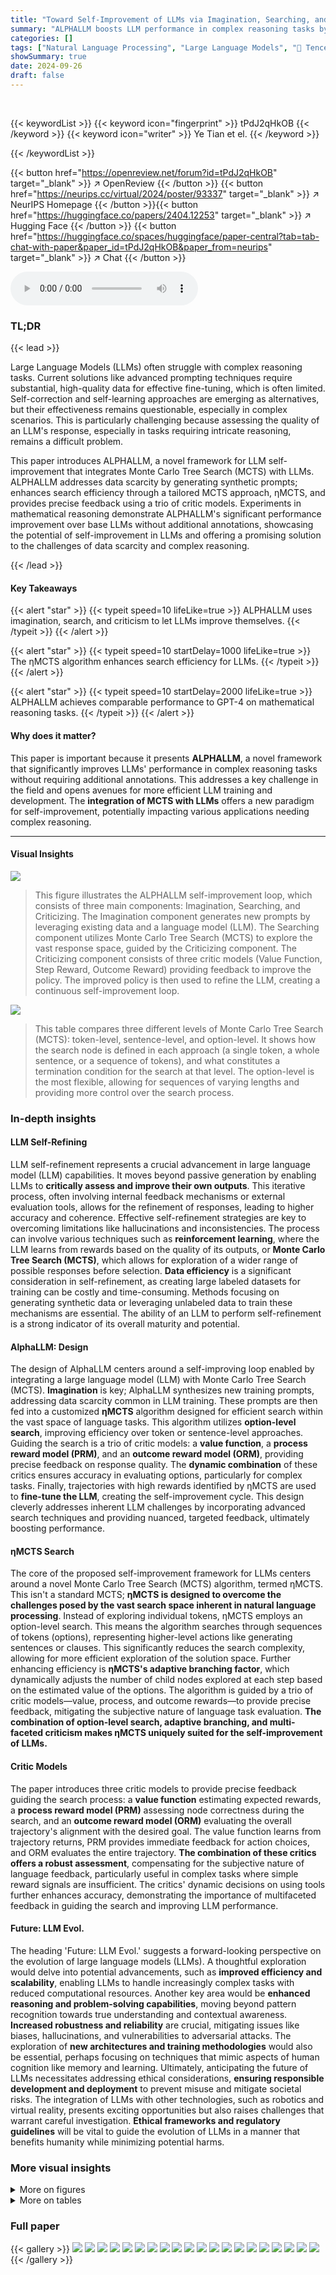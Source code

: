 ```yaml
---
title: "Toward Self-Improvement of LLMs via Imagination, Searching, and Criticizing"
summary: "ALPHALLM boosts LLM performance in complex reasoning tasks by using imagination, search, and criticism to create a self-improving loop, eliminating the need for extra training data."
categories: []
tags: ["Natural Language Processing", "Large Language Models", "🏢 Tencent AI Lab",]
showSummary: true
date: 2024-09-26
draft: false
---
```


<br>

{{< keywordList >}}
{{< keyword icon="fingerprint" >}} tPdJ2qHkOB {{< /keyword >}}
{{< keyword icon="writer" >}} Ye Tian et el. {{< /keyword >}}
 
{{< /keywordList >}}

{{< button href="https://openreview.net/forum?id=tPdJ2qHkOB" target="_blank" >}}
↗ OpenReview
{{< /button >}}
{{< button href="https://neurips.cc/virtual/2024/poster/93337" target="_blank" >}}
↗ NeurIPS Homepage
{{< /button >}}{{< button href="https://huggingface.co/papers/2404.12253" target="_blank" >}}
↗ Hugging Face
{{< /button >}}
{{< button href="https://huggingface.co/spaces/huggingface/paper-central?tab=tab-chat-with-paper&paper_id=tPdJ2qHkOB&paper_from=neurips" target="_blank" >}}
↗ Chat
{{< /button >}}



<audio controls>
    <source src="https://ai-paper-reviewer.com/tPdJ2qHkOB/podcast.wav" type="audio/wav">
    Your browser does not support the audio element.
</audio>


### TL;DR


{{< lead >}}

Large Language Models (LLMs) often struggle with complex reasoning tasks.  Current solutions like advanced prompting techniques require substantial, high-quality data for effective fine-tuning, which is often limited.  Self-correction and self-learning approaches are emerging as alternatives, but their effectiveness remains questionable, especially in complex scenarios.  This is particularly challenging because assessing the quality of an LLM's response, especially in tasks requiring intricate reasoning, remains a difficult problem.

This paper introduces ALPHALLM, a novel framework for LLM self-improvement that integrates Monte Carlo Tree Search (MCTS) with LLMs.  ALPHALLM addresses data scarcity by generating synthetic prompts; enhances search efficiency through a tailored MCTS approach, ηMCTS, and provides precise feedback using a trio of critic models.  Experiments in mathematical reasoning demonstrate ALPHALLM's significant performance improvement over base LLMs without additional annotations, showcasing the potential of self-improvement in LLMs and offering a promising solution to the challenges of data scarcity and complex reasoning.

{{< /lead >}}


#### Key Takeaways

{{< alert "star" >}}
{{< typeit speed=10 lifeLike=true >}} ALPHALLM uses imagination, search, and criticism to let LLMs improve themselves. {{< /typeit >}}
{{< /alert >}}

{{< alert "star" >}}
{{< typeit speed=10 startDelay=1000 lifeLike=true >}} The ηMCTS algorithm enhances search efficiency for LLMs. {{< /typeit >}}
{{< /alert >}}

{{< alert "star" >}}
{{< typeit speed=10 startDelay=2000 lifeLike=true >}} ALPHALLM achieves comparable performance to GPT-4 on mathematical reasoning tasks. {{< /typeit >}}
{{< /alert >}}

#### Why does it matter?
This paper is important because it presents **ALPHALLM**, a novel framework that significantly improves LLMs' performance in complex reasoning tasks without requiring additional annotations. This addresses a key challenge in the field and opens avenues for more efficient LLM training and development.  The **integration of MCTS with LLMs** offers a new paradigm for self-improvement, potentially impacting various applications needing complex reasoning.

------
#### Visual Insights



![](https://ai-paper-reviewer.com/tPdJ2qHkOB/figures_1_1.jpg)

> This figure illustrates the ALPHALLM self-improvement loop, which consists of three main components: Imagination, Searching, and Criticizing.  The Imagination component generates new prompts by leveraging existing data and a language model (LLM). The Searching component utilizes Monte Carlo Tree Search (MCTS) to explore the vast response space, guided by the Criticizing component.  The Criticizing component consists of three critic models (Value Function, Step Reward, Outcome Reward) providing feedback to improve the policy. The improved policy is then used to refine the LLM, creating a continuous self-improvement loop.





![](https://ai-paper-reviewer.com/tPdJ2qHkOB/tables_4_1.jpg)

> This table compares three different levels of Monte Carlo Tree Search (MCTS): token-level, sentence-level, and option-level.  It shows how the search node is defined in each approach (a single token, a whole sentence, or a sequence of tokens), and what constitutes a termination condition for the search at that level.  The option-level is the most flexible, allowing for sequences of varying lengths and providing more control over the search process.





### In-depth insights


#### LLM Self-Refining
LLM self-refinement represents a crucial advancement in large language model (LLM) capabilities.  It moves beyond passive generation by enabling LLMs to **critically assess and improve their own outputs**.  This iterative process, often involving internal feedback mechanisms or external evaluation tools, allows for the refinement of responses, leading to higher accuracy and coherence. Effective self-refinement strategies are key to overcoming limitations like hallucinations and inconsistencies. The process can involve various techniques such as **reinforcement learning**, where the LLM learns from rewards based on the quality of its outputs, or **Monte Carlo Tree Search (MCTS)**, which allows for exploration of a wider range of possible responses before selection.  **Data efficiency** is a significant consideration in self-refinement, as creating large labeled datasets for training can be costly and time-consuming.  Methods focusing on generating synthetic data or leveraging unlabeled data to train these mechanisms are essential.  The ability of an LLM to perform self-refinement is a strong indicator of its overall maturity and potential.

#### AlphaLLM: Design
The design of AlphaLLM centers around a self-improving loop enabled by integrating a large language model (LLM) with Monte Carlo Tree Search (MCTS).  **Imagination** is key; AlphaLLM synthesizes new training prompts, addressing data scarcity common in LLM training. These prompts are then fed into a customized **ηMCTS** algorithm designed for efficient search within the vast space of language tasks. This algorithm utilizes **option-level search**, improving efficiency over token or sentence-level approaches. Guiding the search is a trio of critic models: a **value function**, a **process reward model (PRM)**, and an **outcome reward model (ORM)**, providing precise feedback on response quality.  The **dynamic combination** of these critics ensures accuracy in evaluating options, particularly for complex tasks. Finally, trajectories with high rewards identified by ηMCTS are used to **fine-tune the LLM**, creating the self-improvement cycle. This design cleverly addresses inherent LLM challenges by incorporating advanced search techniques and providing nuanced, targeted feedback, ultimately boosting performance.

#### ηMCTS Search
The core of the proposed self-improvement framework for LLMs centers around a novel Monte Carlo Tree Search (MCTS) algorithm, termed ηMCTS.  This isn't a standard MCTS; **ηMCTS is designed to overcome the challenges posed by the vast search space inherent in natural language processing**.  Instead of exploring individual tokens, ηMCTS employs an option-level search. This means the algorithm searches through sequences of tokens (options), representing higher-level actions like generating sentences or clauses. This significantly reduces the search complexity, allowing for more efficient exploration of the solution space.  Further enhancing efficiency is **ηMCTS's adaptive branching factor**, which dynamically adjusts the number of child nodes explored at each step based on the estimated value of the options.   The algorithm is guided by a trio of critic models—value, process, and outcome rewards—to provide precise feedback, mitigating the subjective nature of language task evaluation.  **The combination of option-level search, adaptive branching, and multi-faceted criticism makes ηMCTS uniquely suited for the self-improvement of LLMs.**

#### Critic Models
The paper introduces three critic models to provide precise feedback guiding the search process: a **value function** estimating expected rewards, a **process reward model (PRM)** assessing node correctness during the search, and an **outcome reward model (ORM)** evaluating the overall trajectory's alignment with the desired goal.  The value function learns from trajectory returns, PRM provides immediate feedback for action choices, and ORM evaluates the entire trajectory.  **The combination of these critics offers a robust assessment**, compensating for the subjective nature of language feedback, particularly useful in complex tasks where simple reward signals are insufficient.  The critics' dynamic decisions on using tools further enhances accuracy, demonstrating the importance of multifaceted feedback in guiding the search and improving LLM performance.

#### Future: LLM Evol.
The heading 'Future: LLM Evol.' suggests a forward-looking perspective on the evolution of large language models (LLMs).  A thoughtful exploration would delve into potential advancements, such as **improved efficiency and scalability**, enabling LLMs to handle increasingly complex tasks with reduced computational resources. Another key area would be **enhanced reasoning and problem-solving capabilities**, moving beyond pattern recognition towards true understanding and contextual awareness.  **Increased robustness and reliability** are crucial, mitigating issues like biases, hallucinations, and vulnerabilities to adversarial attacks.  The exploration of **new architectures and training methodologies** would also be essential, perhaps focusing on techniques that mimic aspects of human cognition like memory and learning. Ultimately, anticipating the future of LLMs necessitates addressing ethical considerations, **ensuring responsible development and deployment** to prevent misuse and mitigate societal risks.  The integration of LLMs with other technologies, such as robotics and virtual reality, presents exciting opportunities but also raises challenges that warrant careful investigation.  **Ethical frameworks and regulatory guidelines** will be vital to guide the evolution of LLMs in a manner that benefits humanity while minimizing potential harms.


### More visual insights

<details>
<summary>More on figures
</summary>


![](https://ai-paper-reviewer.com/tPdJ2qHkOB/figures_9_1.jpg)

> This figure shows the empirical analysis on the GSM8K dataset for different self-improving data collection methods and various numbers of iterations. The models are evaluated using greedy decoding, ηMCTS with small rollout numbers and ηMCTS with large rollout numbers.  The results illustrate the performance improvements achieved through iterative self-improvement using different methods and highlight the effectiveness of ηMCTS for improving the model's accuracy.


![](https://ai-paper-reviewer.com/tPdJ2qHkOB/figures_14_1.jpg)

> The figure illustrates the ALPHALLM self-improvement loop.  It starts with an Imagination component that generates new prompts as training examples. These prompts are fed into an LLM, which then uses Monte Carlo Tree Search (MCTS) to explore better response trajectories.  The MCTS process is guided by three critic models (Value, PRM, ORM) that provide feedback on the quality of the generated responses. This feedback allows the LLM to refine its responses, improving its performance iteratively. The loop continues, with improved responses feeding back into the generation of new prompts and further refinements.


</details>




<details>
<summary>More on tables
</summary>


![](https://ai-paper-reviewer.com/tPdJ2qHkOB/tables_8_1.jpg)
> This table compares the performance of ALPHALLM with various other large language models (LLMs) on two mathematical reasoning datasets: GSM8K and MATH.  It shows the accuracy of each model, indicating how well it solved the problems in each dataset.  The table also specifies whether the models were trained using rationales (RN), final answers (FA), or synthetic prompts (SYN), and how many annotations were used in training (indicated by #Annotation).  The key takeaway is that ALPHALLM, especially when using the MCTS search algorithm, achieves comparable performance to state-of-the-art models like GPT-4, demonstrating its effectiveness in improving LLMs through self-improvement.

![](https://ai-paper-reviewer.com/tPdJ2qHkOB/tables_8_2.jpg)
> This table presents the ablation study results on the GSM8K and MATH datasets.  It shows how the performance of the ALPHALLM model changes when different components of the MCTS algorithm (adaptive branching, PRM, fast-rollout with ORM, state merge, large number of rollouts) and the option-level formulation are removed.  The results are presented in terms of accuracy and the number of rollouts required.

![](https://ai-paper-reviewer.com/tPdJ2qHkOB/tables_9_1.jpg)
> This table presents ablation studies on the GSM8K and MATH datasets.  It shows the impact of different components and design choices of the proposed ηMCTS algorithm on the accuracy.  (a) shows ablation results on GSM8K, evaluating the effects of using adaptive branching factors, the process reward model (PRM), the outcome reward model (ORM) with fast rollout, and state merge strategies. (b) focuses on the MATH dataset, examining the impact of tool-augmented ORM and option-level formulation.

![](https://ai-paper-reviewer.com/tPdJ2qHkOB/tables_9_2.jpg)
> This table presents ablation studies performed on the GSM8K and MATH datasets to evaluate the impact of different components of the MCTS algorithm, including adaptive branching, PRM (process reward model), ORM (outcome reward model) with fast rollout, state merge, and varying numbers of rollouts.  The (a) part shows results on GSM8K, and (b) part focuses on MATH, examining the effects of tool-augmented ORM and the option-level formulation.

![](https://ai-paper-reviewer.com/tPdJ2qHkOB/tables_17_1.jpg)
> This table presents the hyperparameters used in the Monte Carlo Tree Search (MCTS) algorithm.  The hyperparameters are categorized into two groups: exploration vs. exploitation and adaptive branching.  Exploration/exploitation is controlled by the parameters 'c' and 'α', with higher values generally leading to more exploration and lower values favoring exploitation. Adaptive branching controls the maximum and minimum number of child nodes that can be explored at each level of the search tree ('cmax' and 'cmin').  The values differ for the root node (t=0) versus other nodes (t>0).  The table also specifies parameter values used for experiments performed on two datasets, GSM8K and MATH, categorized further into 'small' and 'large' rollout experiments.  'Small' likely denotes experiments with a smaller number of simulations, whereas 'large' represents experiments with a more extensive number of simulations during the MCTS process.

![](https://ai-paper-reviewer.com/tPdJ2qHkOB/tables_18_1.jpg)
> This table presents the ablation study result of using different fast rollout models for the GSM8K dataset. It compares the performance (accuracy and speed) of using Abel-002-7B and Llama-2-70B as the fast rollout models in the Monte Carlo Tree Search (MCTS) algorithm.  The results show that while Llama-2-70B achieves slightly higher accuracy, Abel-002-7B is significantly faster.

![](https://ai-paper-reviewer.com/tPdJ2qHkOB/tables_18_2.jpg)
> This table compares the performance of different models on the GSM8K and MATH datasets.  It shows the accuracy achieved by various methods (including ALPHALLM with different configurations) and indicates the amount of labeled data used for training. The table highlights the impact of using MCTS and the self-improvement loop on model performance, particularly emphasizing the use of synthetic data generated by the model itself.

![](https://ai-paper-reviewer.com/tPdJ2qHkOB/tables_18_3.jpg)
> This table compares the performance of ALPHALLM against other LLMs on two mathematical reasoning datasets: GSM8K and MATH.  It shows the accuracy of various models, indicating the amount of labeled data used for training (annotations: rationales (RN), final answers (FA), or synthetic data (SYN) generated using Monte Carlo Tree Search (MCTS)).

![](https://ai-paper-reviewer.com/tPdJ2qHkOB/tables_19_1.jpg)
> This table presents the performance comparison of the Value Function and PRM models on the GSM8K test set. The performance is evaluated using three metrics: precision, recall, and expected calibration error (ECE).  The Value Function model shows higher precision and better calibration, while the PRM model achieves higher recall. This highlights the strengths and weaknesses of each model, indicating that they might be complementary for use in a combined system.

</details>




### Full paper

{{< gallery >}}
<img src="https://ai-paper-reviewer.com/tPdJ2qHkOB/1.png" class="grid-w50 md:grid-w33 xl:grid-w25" />
<img src="https://ai-paper-reviewer.com/tPdJ2qHkOB/2.png" class="grid-w50 md:grid-w33 xl:grid-w25" />
<img src="https://ai-paper-reviewer.com/tPdJ2qHkOB/3.png" class="grid-w50 md:grid-w33 xl:grid-w25" />
<img src="https://ai-paper-reviewer.com/tPdJ2qHkOB/4.png" class="grid-w50 md:grid-w33 xl:grid-w25" />
<img src="https://ai-paper-reviewer.com/tPdJ2qHkOB/5.png" class="grid-w50 md:grid-w33 xl:grid-w25" />
<img src="https://ai-paper-reviewer.com/tPdJ2qHkOB/6.png" class="grid-w50 md:grid-w33 xl:grid-w25" />
<img src="https://ai-paper-reviewer.com/tPdJ2qHkOB/7.png" class="grid-w50 md:grid-w33 xl:grid-w25" />
<img src="https://ai-paper-reviewer.com/tPdJ2qHkOB/8.png" class="grid-w50 md:grid-w33 xl:grid-w25" />
<img src="https://ai-paper-reviewer.com/tPdJ2qHkOB/9.png" class="grid-w50 md:grid-w33 xl:grid-w25" />
<img src="https://ai-paper-reviewer.com/tPdJ2qHkOB/10.png" class="grid-w50 md:grid-w33 xl:grid-w25" />
<img src="https://ai-paper-reviewer.com/tPdJ2qHkOB/11.png" class="grid-w50 md:grid-w33 xl:grid-w25" />
<img src="https://ai-paper-reviewer.com/tPdJ2qHkOB/12.png" class="grid-w50 md:grid-w33 xl:grid-w25" />
<img src="https://ai-paper-reviewer.com/tPdJ2qHkOB/13.png" class="grid-w50 md:grid-w33 xl:grid-w25" />
<img src="https://ai-paper-reviewer.com/tPdJ2qHkOB/14.png" class="grid-w50 md:grid-w33 xl:grid-w25" />
<img src="https://ai-paper-reviewer.com/tPdJ2qHkOB/15.png" class="grid-w50 md:grid-w33 xl:grid-w25" />
<img src="https://ai-paper-reviewer.com/tPdJ2qHkOB/16.png" class="grid-w50 md:grid-w33 xl:grid-w25" />
<img src="https://ai-paper-reviewer.com/tPdJ2qHkOB/17.png" class="grid-w50 md:grid-w33 xl:grid-w25" />
<img src="https://ai-paper-reviewer.com/tPdJ2qHkOB/18.png" class="grid-w50 md:grid-w33 xl:grid-w25" />
<img src="https://ai-paper-reviewer.com/tPdJ2qHkOB/19.png" class="grid-w50 md:grid-w33 xl:grid-w25" />
<img src="https://ai-paper-reviewer.com/tPdJ2qHkOB/20.png" class="grid-w50 md:grid-w33 xl:grid-w25" />
{{< /gallery >}}